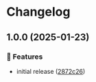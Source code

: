 # Changelog

## 1.0.0 (2025-01-23)

### 🌟 Features

- initial release ([2872c26](https://github.com/Norgate-AV/NAVDatabase.Amx.EnovaDGX/commit/2872c26aac3557c548d58dec8fe9f61768ff1660))
